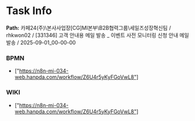 # Task Info

**Path:** 카페24(주)\본사사업장\[CG]MI본부\B2B협력그룹\세일즈성장혁신팀 / rhkwon02 / [331346] 고객 안내용 메일 발송 _ 이벤트 사전 모니터링 신청 안내 메일 발송 / 2025-09-01_00-00-00

### BPMN
- ["https://n8n-mi-034-web.hanpda.com/workflow/Z6U4r5yKyFGoVwL8"]

### WIKI
- ["https://n8n-mi-034-web.hanpda.com/workflow/Z6U4r5yKyFGoVwL8"]

